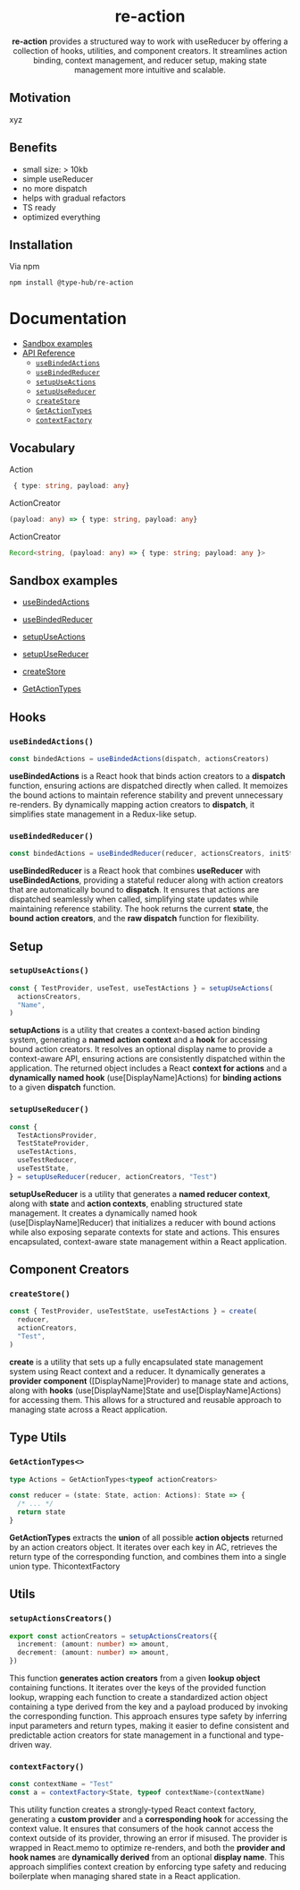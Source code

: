 <h1 align="center">re-action</h1>

<p align="center">
<b>re-action</b> provides a structured way to work with useReducer by offering a collection of hooks, utilities, and component creators. It streamlines action binding, context management, and reducer setup, making state management more intuitive and scalable.
</p>

## Motivation

xyz

## Benefits

- small size: > 10kb
- simple useReducer
- no more dispatch
- helps with gradual refactors
- TS ready
- optimized everything

## Installation

Via npm

```sh
npm install @type-hub/re-action
```

# Documentation

- [Sandbox examples](#sandbox-examples)
- [API Reference](#api-reference)
  - [`useBindedActions`](#useBindedActions)
  - [`useBindedReducer`](#useBindedReducer)
  - [`setupUseActions`](#setupUseActions)
  - [`setupUseReducer`](#setupUseReducer)
  - [`createStore`](#createStore)
  - [`GetActionTypes`](#GetActionTypes)
  - [`contextFactory`](#contextFactory)

## Vocabulary

Action

```ts
 { type: string, payload: any}
```

ActionCreator

```ts
(payload: any) => { type: string, payload: any}
```

ActionCreator

```ts
Record<string, (payload: any) => { type: string; payload: any }>
```

## Sandbox examples

- [useBindedActions](https://stackblitz.com/edit/vitejs-vite-pbfaydmg?embed=1&file=src%2Fpages%2FPageE.tsx)

- [useBindedReducer](https://stackblitz.com/edit/vitejs-vite-pbfaydmg?embed=1&file=src%2Fpages%2FPageE.tsx)

- [setupUseActions](https://stackblitz.com/edit/vitejs-vite-pbfaydmg?embed=1&file=src%2Fpages%2FPageE.tsx)

- [setupUseReducer](https://stackblitz.com/edit/vitejs-vite-pbfaydmg?embed=1&file=src%2Fpages%2FPageE.tsx)

- [createStore](https://stackblitz.com/edit/vitejs-vite-pbfaydmg?embed=1&file=src%2Fpages%2FPageE.tsx)

- [GetActionTypes](https://stackblitz.com/edit/vitejs-vite-pbfaydmg?embed=1&file=src%2Fpages%2FPageE.tsx)

## Hooks

### `useBindedActions()`

```ts
const bindedActions = useBindedActions(dispatch, actionsCreators)
```

**useBindedActions** is a React hook that binds action creators to a **dispatch** function, ensuring actions are dispatched directly when called. It memoizes the bound actions to maintain reference stability and prevent unnecessary re-renders. By dynamically mapping action creators to **dispatch**, it simplifies state management in a Redux-like setup.

### `useBindedReducer()`

```ts
const bindedActions = useBindedReducer(reducer, actionsCreators, initState)
```

**useBindedReducer** is a React hook that combines **useReducer** with **useBindedActions**, providing a stateful reducer along with action creators that are automatically bound to **dispatch**. It ensures that actions are dispatched seamlessly when called, simplifying state updates while maintaining reference stability. The hook returns the current **state**, the **bound action creators**, and the **raw dispatch** function for flexibility.

## Setup

### `setupUseActions()`

```ts
const { TestProvider, useTest, useTestActions } = setupUseActions(
  actionsCreators,
  "Name",
)
```

**setupActions** is a utility that creates a context-based action binding system, generating a **named action context** and a **hook** for accessing bound action creators. It resolves an optional display name to provide a context-aware API, ensuring actions are consistently dispatched within the application. The returned object includes a React **context for actions** and a **dynamically named hook** (use[DisplayName]Actions) for **binding actions** to a given **dispatch** function.

### `setupUseReducer()`

```ts
const {
  TestActionsProvider,
  TestStateProvider,
  useTestActions,
  useTestReducer,
  useTestState,
} = setupUseReducer(reducer, actionCreators, "Test")
```

**setupUseReducer** is a utility that generates a **named reducer context**, along with **state** and **action contexts**, enabling structured state management. It creates a dynamically named hook (use[DisplayName]Reducer) that initializes a reducer with bound actions while also exposing separate contexts for state and actions. This ensures encapsulated, context-aware state management within a React application.

## Component Creators

### `createStore()`

```ts
const { TestProvider, useTestState, useTestActions } = create(
  reducer,
  actionCreators,
  "Test",
)
```

**create** is a utility that sets up a fully encapsulated state management system using React context and a reducer. It dynamically generates a **provider component** ([DisplayName]Provider) to manage state and actions, along with **hooks** (use[DisplayName]State and use[DisplayName]Actions) for accessing them. This allows for a structured and reusable approach to managing state across a React application.

## Type Utils

### `GetActionTypes<>`

```ts
type Actions = GetActionTypes<typeof actionCreators>

const reducer = (state: State, action: Actions): State => {
  /* ... */
  return state
}
```

**GetActionTypes** extracts the **union** of all possible **action objects** returned by an action creators object. It iterates over each key in AC, retrieves the return type of the corresponding function, and combines them into a single union type. ThicontextFactory

## Utils

### `setupActionsCreators()`

```ts
export const actionCreators = setupActionsCreators({
  increment: (amount: number) => amount,
  decrement: (amount: number) => amount,
})
```

This function **generates action creators** from a given **lookup object** containing functions. It iterates over the keys of the provided function lookup, wrapping each function to create a standardized action object containing a type derived from the key and a payload produced by invoking the corresponding function. This approach ensures type safety by inferring input parameters and return types, making it easier to define consistent and predictable action creators for state management in a functional and type-driven way.

### `contextFactory()`

```ts
const contextName = "Test"
const a = contextFactory<State, typeof contextName>(contextName)
```

This utility function creates a strongly-typed React context factory, generating a **custom provider** and a **corresponding hook** for accessing the context value. It ensures that consumers of the hook cannot access the context outside of its provider, throwing an error if misused. The provider is wrapped in React.memo to optimize re-renders, and both the **provider and hook names** are **dynamically derived** from an optional **display name**. This approach simplifies context creation by enforcing type safety and reducing boilerplate when managing shared state in a React application.
